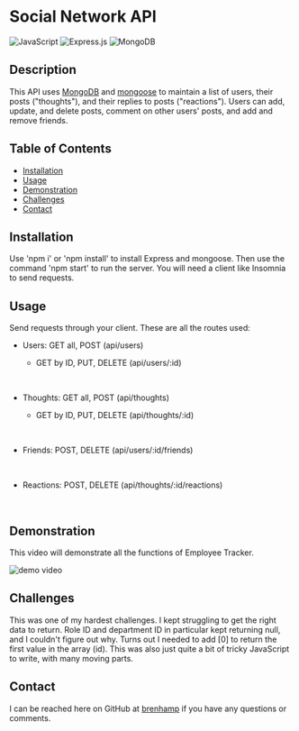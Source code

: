 # Social Network API

![JavaScript](https://img.shields.io/badge/JavaScript-323330?style=for-the-badge&logo=javascript&logoColor=F7DF1E)
![Express.js](	https://img.shields.io/badge/Express.js-404D59?style=for-the-badge)
![MongoDB](https://img.shields.io/badge/MongoDB-4EA94B?style=for-the-badge&logo=mongodb&logoColor=white)

## Description

This API uses [MongoDB](https://www.mongodb.com/) and [mongoose](https://mongoosejs.com/) to maintain a list of users, their posts ("thoughts"), and their replies to posts ("reactions"). Users can add, update, and delete posts, comment on other users' posts, and add and remove friends.

## Table of Contents

- [Installation](#installation)
- [Usage](#usage)
- [Demonstration](#demonstration)
- [Challenges](#challenges)
- [Contact](#contact)

## Installation

Use 'npm i' or 'npm install' to install Express and mongoose. Then use the command 'npm start' to run the server. You will need a client like Insomnia to send requests.

## Usage

Send requests through your client. These are all the routes used:

- Users: GET all, POST (api/users) 

    - GET by ID, PUT, DELETE (api/users/:id)

&nbsp;

- Thoughts: GET all, POST (api/thoughts)

    - GET by ID, PUT, DELETE (api/thoughts/:id)

&nbsp;

- Friends: POST, DELETE (api/users/:id/friends)

&nbsp;

- Reactions: POST, DELETE (api/thoughts/:id/reactions)

&nbsp;

## Demonstration

This video will demonstrate all the functions of Employee Tracker.

![demo video](./assets/employee-tracker-demo.gif)

## Challenges

This was one of my hardest challenges. I kept struggling to get the right data to return. Role ID and department ID in particular kept returning null, and I couldn't figure out why. Turns out I needed to add [0] to return the first value in the array (id). This was also just quite a bit of tricky JavaScript to write, with many moving parts.

## Contact

I can be reached here on GitHub at [brenhamp](https://github.com/brenhamp) if you have any questions or comments.